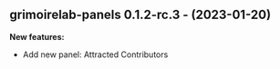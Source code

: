 ## grimoirelab-panels 0.1.2-rc.3 - (2023-01-20)

**New features:**

 * Add new panel: Attracted Contributors

